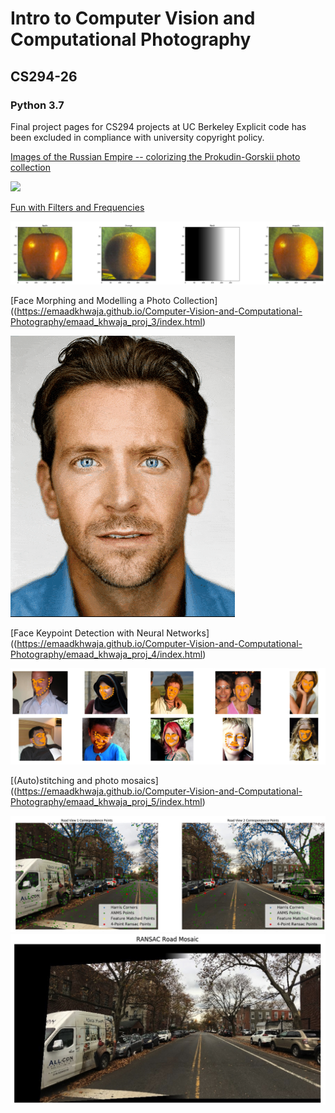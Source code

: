 # Intro to Computer Vision and Computational Photography
## CS294-26
### Python 3.7

Final project pages for CS294 projects at UC Berkeley
Explicit code has been excluded in compliance with university copyright policy.



[Images of the Russian Empire -- colorizing the Prokudin-Gorskii photo collection](https://emaadkhwaja.github.io/Computer-Vision-and-Computational-Photography/emaad_khwaja_proj1_report/index.html)

![](https://emaadkhwaja.github.io/Computer-Vision-and-Computational-Photography/emaad_khwaja_proj1_report/images/emir.jpg)

[Fun with Filters and Frequencies](https://emaadkhwaja.github.io/Computer-Vision-and-Computational-Photography/emaad_khwaja_proj_2/index.html)

![](images/orapple.jpg)

[Face Morphing and Modelling a Photo Collection]((https://emaadkhwaja.github.io/Computer-Vision-and-Computational-Photography/emaad_khwaja_proj_3/index.html)

![](images/movie.gif)

[Face Keypoint Detection with Neural Networks]((https://emaadkhwaja.github.io/Computer-Vision-and-Computational-Photography/emaad_khwaja_proj_4/index.html)

![](images/keypoint.jpg)

[(Auto)stitching and photo mosaics]((https://emaadkhwaja.github.io/Computer-Vision-and-Computational-Photography/emaad_khwaja_proj_5/index.html)

![](images/ransac%20points.jpg)
![](images/stitched.jpg)
